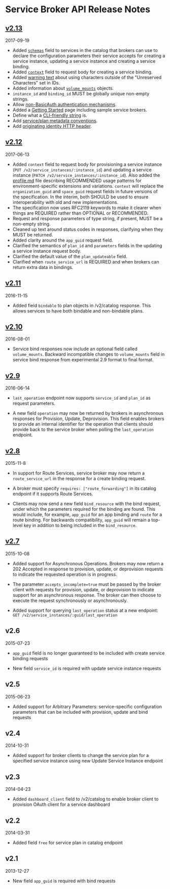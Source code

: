# Service Broker API Release Notes

## [v2.13](https://github.com/openservicebrokerapi/servicebroker/blob/v2.13/spec.md)
2017-09-19

* Added [`schemas`](https://github.com/openservicebrokerapi/servicebroker/blob/v2.13/spec.md#schema-object)
  field to services in the catalog that brokers can use to declare the
  configuration parameters their service accepts for creating a service
  instance, updating a service instance and creating a service binding.
* Added [`context`](https://github.com/openservicebrokerapi/servicebroker/blob/v2.13/spec.md#binding)
  field to request body for creating a service binding.
* Added [warning text](https://github.com/openservicebrokerapi/servicebroker/blob/v2.13/spec.md#url-properties)
  about using characters outside of the "Unreserved Characters" set in IDs.
* Added information about
  [`volume_mounts`](https://github.com/openservicebrokerapi/servicebroker/blob/v2.13/spec.md#volume-mounts-object)
  objects.
* `instance_id` and `binding_id` MUST be globally unique non-empty strings.
* Allow [non-BasicAuth authentication mechanisms](https://github.com/openservicebrokerapi/servicebroker/blob/v2.13/spec.md#authentication).
* Added a [Getting Started](https://github.com/openservicebrokerapi/servicebroker/blob/v2.13/gettingStarted.md)
  page including sample service brokers.
* Define what a [CLI-friendly string](https://github.com/openservicebrokerapi/servicebroker/blob/v2.13/spec.md#catalog-management)
  is.
* Add [service/plan metadata conventions](https://github.com/openservicebrokerapi/servicebroker/blob/v2.13/profile.md#service-metadata).
* Add [originating identity HTTP header](https://github.com/openservicebrokerapi/servicebroker/blob/v2.13/spec.md#originating-identity).

## [v2.12](https://github.com/openservicebrokerapi/servicebroker/blob/v2.12/spec.md)
2017-06-13

* Added `context` field to request body for provisioning a service instance (`PUT /v2/service_instances/:instance_id`) and updating a service instance (`PATCH /v2/service_instances/:instance_id`). Also added the [profile.md](https://github.com/openservicebrokerapi/servicebroker/blob/master/profile.md) file describing RECOMMENDED usage patterns for environment-specific extensions and variations. `context` will replace the `organization_guid` and `space_guid` request fields in future versions of the specification. In the interim, both SHOULD be used to ensure interoperability with old and new implementations.
* The specification now uses RFC2119 keywords to make it clearer when things are REQUIRED rather than OPTIONAL or RECOMMENDED.
* Request and response parameters of type string, if present, MUST be a non-empty string.
* Cleaned up text around status codes in responses, clarifying when they MUST be returned.
* Added clarity around the `app_guid` request field.
* Clarified the semantics of `plan_id` and `parameters` fields in the updating a service instance request body.
* Clarified the default value of the `plan_updateable` field.
* Clarified when `route_service_url` is REQUIRED and when brokers can return extra data in bindings.

## [v2.11](https://github.com/openservicebrokerapi/servicebroker/blob/v2.11/spec.md)
2016-11-15

* Added field `bindable` to plan objects in /v2/catalog response. This allows services to have both bindable and non-bindable plans.

## [v2.10](http://docs.pivotal.io/pivotalcf/1-9/services/api.html)
2016-08-01

* Service bind responses now include an optional field called `volume_mounts`. Backward incompatible changes to `volume_mounts` field in service bind response from experimental 2.9 format to final format.


## [v2.9](http://docs.pivotal.io/pivotalcf/1-8/services/api.html)
2016-06-14

* `last_operation` endpoint now supports `service_id` and `plan_id` as request parameters.

* A new field `operation` may now be returned by brokers in asynchronous responses for Provision, Update, Deprovision. This field enables brokers to provide an internal identifier for the operation that clients should provide back to the service broker when polling the `last_operation` endpoint.


## [v2.8](http://docs.pivotal.io/pivotalcf/1-7/services/api.html)
2015-11-8

* In support for Route Services, service broker may now return a `route_service_url` in the response for a create binding request.

* A broker must specify `requires: ["route_forwarding"]` in its catalog endpoint if it supports Route Services.

* Clients may now send a new field `bind_resource` with the bind request, under which the parameters required for the binding are found. This would include, for example, `app_guid` for an app binding and `route` for a route binding. For backwards compatibility, `app_guid` will remain a top-level key in addition to being included in the `bind_resource`.


## [v2.7](http://docs.pivotal.io/pivotalcf/1-6/services/api.html)
2015-10-08

* Added support for Asynchronous Operations. Brokers may now return a 202 Accepted in response to provision, update, or deprovision requests to indicate the requested operation is in progress.

* The parameter `accepts_incomplete=true` must be passed by the broker client with requests for provision, update, or deprovision to indicate support for an asynchronous response. The broker can then choose to execute the request synchronously or asynchronously.

* Added support for querying `last_operation` status at a new endpoint: `GET /v2/service_instances/:guid/last_operation`


## v2.6
2015-07-23

* `app_guid` field is no longer guaranteed to be included with create service binding requests

* New field `service_id` is required with update service instance requests

## v2.5
2015-06-23

* Added support for Arbitrary Parameters: service-specific configuration parameters that can be included with provision, update and bind requests

## v2.4
2014-10-31

* Added support for broker clients to change the service plan for a specified service instance using new Update Service Instance endpoint

## v2.3
2014-04-23

* Added `dashboard_client` field to /v2/catalog to enable broker client to provision OAuth client for a service dashboard

## v2.2
2014-03-31

* Added field `free` for service plan in catalog endpoint

## v2.1
2013-12-27

* New field `app_guid` is required with bind requests
